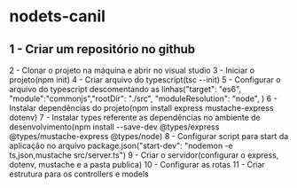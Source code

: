 # nodets-canil
## 1 - Criar um repositório no github
2 - Clonar o projeto na máquina e abrir no visual studio
3 - Iniciar o projeto(npm init)
4 - Criar arquivo do typescript(tsc --init)
5 - Configurar o arquivo do typescript descomentando as linhas("target": "es6", "module":"commonjs","rootDir": "./src", "moduleResolution": "node",  )
6 - Instalar dependências do projeto(npm install express mustache-express dotenv)
7 - Instalar types referente as dependências no ambiente de desenvolvimento(npm install --save-dev @types/express @types/mustache-express @types/node)
8 - Configurar script para start da aplicação no arquivo package.json("start-dev": "nodemon -e ts,json,mustache src/server.ts")
9 - Criar o servidor(configurar o express, dotenv, mustache e a pasta publica)
10 - Configurar as rotas
11 - Criar estrutura para os controllers e models
